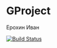 # GProject
Ерохин Иван

[![Build Status](https://travis-ci.org/Sermelyan/GProject.svg?branch=template)](https://travis-ci.org/Sermelyan/GProject)

